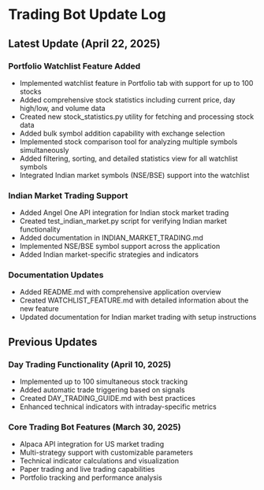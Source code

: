 # Trading Bot Update Log

## Latest Update (April 22, 2025)

### Portfolio Watchlist Feature Added
- Implemented watchlist feature in Portfolio tab with support for up to 100 stocks
- Added comprehensive stock statistics including current price, day high/low, and volume data
- Created new stock_statistics.py utility for fetching and processing stock data
- Added bulk symbol addition capability with exchange selection
- Implemented stock comparison tool for analyzing multiple symbols simultaneously
- Added filtering, sorting, and detailed statistics view for all watchlist symbols
- Integrated Indian market symbols (NSE/BSE) support into the watchlist

### Indian Market Trading Support
- Added Angel One API integration for Indian stock market trading
- Created test_indian_market.py script for verifying Indian market functionality
- Added documentation in INDIAN_MARKET_TRADING.md
- Implemented NSE/BSE symbol support across the application
- Added Indian market-specific strategies and indicators

### Documentation Updates
- Added README.md with comprehensive application overview
- Created WATCHLIST_FEATURE.md with detailed information about the new feature
- Updated documentation for Indian market trading with setup instructions

## Previous Updates

### Day Trading Functionality (April 10, 2025)
- Implemented up to 100 simultaneous stock tracking
- Added automatic trade triggering based on signals
- Created DAY_TRADING_GUIDE.md with best practices
- Enhanced technical indicators with intraday-specific metrics

### Core Trading Bot Features (March 30, 2025)
- Alpaca API integration for US market trading
- Multi-strategy support with customizable parameters
- Technical indicator calculations and visualization
- Paper trading and live trading capabilities
- Portfolio tracking and performance analysis